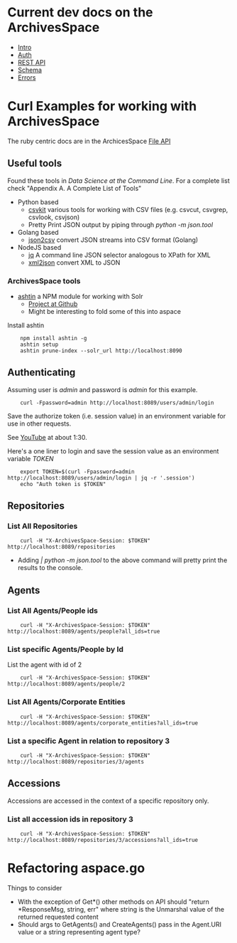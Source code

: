 
# Current dev docs on the ArchivesSpace

+ [Intro](http://archivesspace.github.io/archivesspace/api/)
+ [Auth](http://archivesspace.github.io/archivesspace/api/#authentication)
+ [REST API](http://archivesspace.github.io/archivesspace/api/#archivesspace-rest-api)
+ [Schema](http://archivesspace.github.io/archivesspace/api/#schemas)
+ [Errors](http://archivesspace.github.io/archivesspace/api/#errors)


# Curl Examples for working with ArchivesSpace

The ruby centric docs are in the ArchicesSpace [File API](https://archivesspace.github.io/archivesspace/doc/file.API.html)


## Useful tools

Found these tools in _Data Science at the Command Line_. For a complete list check "Appendix A. A Complete List of Tools"

+ Python based
    + [csvkit](http://csvkit.readthedocs.org/en/0.9.1/) various tools for working with CSV files (e.g. csvcut, csvgrep, csvlook, csvjson)
    + Pretty Print JSON output by piping through _python -m json.tool_
+ Golang based
    + [json2csv](https://github.com/jehiah/json2csv) convert JSON streams into CSV format (Golang)
+ NodeJS based
    + [jq](https://github.com/stedolan/jq/) A command line JSON selector analogous to XPath for XML
    + [xml2json](https://github.com/parmentf/xml2json) convert XML to JSON

### ArchivesSpace tools

+ [ashtin](https://www.npmjs.com/package/ashtin) a NPM module for working with Solr
    + [Project at Github](https://github.com/quoideneuf/ashtin)
    + Might be interesting to fold some of this into aspace

Install ashtin

```
    npm install ashtin -g
    ashtin setup
    ashtin prune-index --solr_url http://localhost:8090
```

## Authenticating

Assuming user is _admin_ and password is _admin_ for this example.

```
    curl -Fpassword=admin http://localhost:8089/users/admin/login
```

Save the authorize token (i.e. session value) in an environment variable for use in other requests.

See [YouTube](https://www.youtube.com/watch?v=iKd4ZME1uIE) at about 1:30.

Here's a one liner to login and save the session value as an environment variable _TOKEN_

```
    export TOKEN=$(curl -Fpassword=admin http://localhost:8089/users/admin/login | jq -r '.session')
    echo "Auth token is $TOKEN"
```


## Repositories

### List All Repositories

```
    curl -H "X-ArchivesSpace-Session: $TOKEN" http://localhost:8089/repositories
```

+ Adding  _| python -m json.tool_ to the above command will pretty print the results to the console.


## Agents

### List All Agents/People ids

```
    curl -H "X-ArchivesSpace-Session: $TOKEN" http://localhost:8089/agents/people?all_ids=true
```

### List specific Agents/People by Id

List the agent with id of 2

```
    curl -H "X-ArchivesSpace-Session: $TOKEN" http://localhost:8089/agents/people/2
```

### List All Agents/Corporate Entities

```
    curl -H "X-ArchivesSpace-Session: $TOKEN" http://localhost:8089/agents/corporate_entities?all_ids=true
```


### List a specific Agent in relation to repository 3

```
    curl -H "X-ArchivesSpace-Session: $TOKEN" http://localhost:8089/repositories/3/agents
```


## Accessions

Accessions are accessed in the context of a specific repository only.

### List all accession ids in repository 3

```
    curl -H "X-ArchivesSpace-Session: $TOKEN" http://localhost:8089/repositories/3/accessions?all_ids=true
```

# Refactoring aspace.go

Things to consider

+ With the exception of Get*() other methods on API should "return *ResponseMsg, string, err" where string is the Unmarshal value of the returned requested content
+ Should args to GetAgents() and CreateAgents() pass in the Agent.URI value or a string representing agent type?
